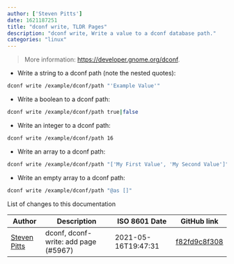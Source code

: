 ```yaml
---
author: ['Steven Pitts']
date: 1621187251
title: "dconf write, TLDR Pages"
description: "dconf write, Write a value to a dconf database path."
categories: "linux"
---
```

> More information: <https://developer.gnome.org/dconf>.

- Write a string to a dconf path (note the nested quotes):

```bash
dconf write /example/dconf/path "'Example Value'"
```

- Write a boolean to a dconf path:

```bash
dconf write /example/dconf/path true|false
```

- Write an integer to a dconf path:

```bash
dconf write /example/dconf/path 16
```

- Write an array to a dconf path:

```bash
dconf write /example/dconf/path "['My First Value', 'My Second Value']"
```

- Write an empty array to a dconf path:

```bash
dconf write /example/dconf/path "@as []"
```
List of changes to this documentation


Author | Description | ISO 8601 Date | GitHub link
------|-----|-----|-----
[Steven Pitts](mailto:25968054+makusu2@users.noreply.github.com) | dconf, dconf-write: add page (#5967) | 2021-05-16T19:47:31 | [f82fd9c8f308](https://github.com/tldr-pages/tldr/commit/f82fd9c8f308c7eac988ff0c3e5df4968ef97914)

